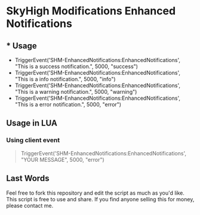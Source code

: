 # SkyHigh Modifications Enhanced Notifications

## * Usage
  - TriggerEvent('SHM-EnhancedNotifications:EnhancedNotifications', "This is a success notification.", 5000, "success")
  - TriggerEvent('SHM-EnhancedNotifications:EnhancedNotifications', "This is a info notification.", 5000, "info")
  - TriggerEvent('SHM-EnhancedNotifications:EnhancedNotifications', "This is a warning notification.", 5000, "warning")
  - TriggerEvent('SHM-EnhancedNotifications:EnhancedNotifications', "This is a error notification.", 5000, "error")
## Usage in LUA
### Using client event
> TriggerEvent('SHM-EnhancedNotifications:EnhancedNotifications', "YOUR MESSAGE", 5000, "error")
## Last Words
Feel free to fork this repository and edit the script as much as you'd like. This script is free to use and share. If you find anyone selling this for money, please contact me.
